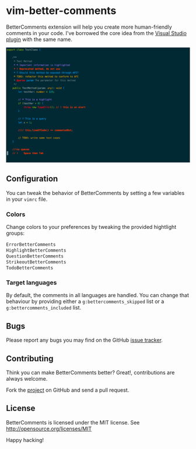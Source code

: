 # vim-better-comments

BetterComments extension will help you create more human-friendly comments in your code.
I've borrowed the core idea from the [Visual Studio plugin](https://github.com/aaron-bond/better-comments) with the same name.

![](images/screenshoot.gif)

## Configuration

You can tweak the behavior of BetterComments by setting a few variables in your `vimrc` file.

### Colors

Change colors to your preferences by tweaking the provided hightlight groups:

```vim
ErrorBetterComments
HighlightBetterComments
QuestionBetterComments
StrikeoutBetterComments
TodoBetterComments
```

### Target languages

By default, the comments in all languages are handled. You can change that behaviour by providing either a `g:bettercomments_skipped` list or a `g:bettercomments_included` list.

## Bugs

Please report any bugs you may find on the GitHub [issue tracker](http://github.com/jbgutierrez/vim-better-comments/issues).

## Contributing

Think you can make BetterComments better? Great!, contributions are always welcome.

Fork the [project](http://github.com/jbgutierrez/vim-better-comments) on GitHub and send a pull request.

## License

BetterComments is licensed under the MIT license.
See http://opensource.org/licenses/MIT

Happy hacking!
